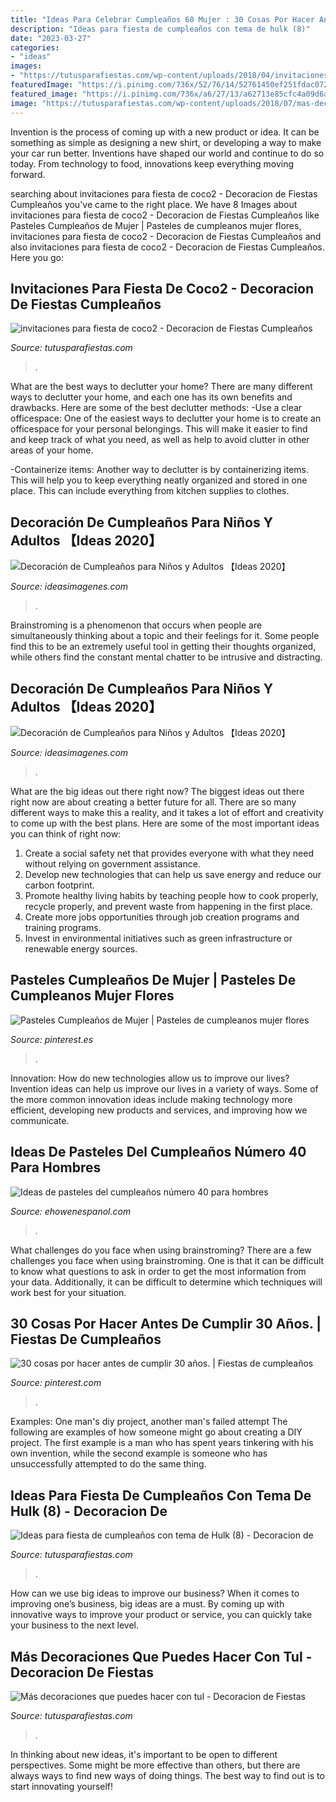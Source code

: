 ```yaml
---
title: "Ideas Para Celebrar Cumpleaños 60 Mujer : 30 Cosas Por Hacer Antes De Cumplir 30 Años."
description: "Ideas para fiesta de cumpleaños con tema de hulk (8)"
date: "2023-03-27"
categories:
- "ideas"
images:
- "https://tutusparafiestas.com/wp-content/uploads/2018/04/invitaciones-para-fiesta-de-coco2.jpg"
featuredImage: "https://i.pinimg.com/736x/52/76/14/52761450ef251fdac0720b73a15d2854.jpg"
featured_image: "https://i.pinimg.com/736x/a6/27/13/a62713e85cfc4a09d6a95a1ba33e9b36.jpg"
image: "https://tutusparafiestas.com/wp-content/uploads/2018/07/mas-decoraciones-que-puedes-hacer-con-tul-1.jpg"
---
```



Invention is the process of coming up with a new product or idea. It can be something as simple as designing a new shirt, or developing a way to make your car run better. Inventions have shaped our world and continue to do so today. From technology to food, innovations keep everything moving forward.

	

		
searching about invitaciones para fiesta de coco2 - Decoracion de Fiestas Cumpleaños you've came to the right place. We have 8 Images about invitaciones para fiesta de coco2 - Decoracion de Fiestas Cumpleaños like Pasteles Cumpleaños de Mujer | Pasteles de cumpleanos mujer flores, invitaciones para fiesta de coco2 - Decoracion de Fiestas Cumpleaños and also invitaciones para fiesta de coco2 - Decoracion de Fiestas Cumpleaños. Here you go:
		
    
## Invitaciones Para Fiesta De Coco2 - Decoracion De Fiestas Cumpleaños

<img loading=lazy src="https://tutusparafiestas.com/wp-content/uploads/2018/04/invitaciones-para-fiesta-de-coco2.jpg" onerror="this.onerror=null;this.src='https://tse1.mm.bing.net/th?id=OIP.vTM2mLE4nvf3oKGyJCG2kAHaMW&amp;pid=15.1';" alt="invitaciones para fiesta de coco2 - Decoracion de Fiestas Cumpleaños">

_Source: tutusparafiestas.com_

>. 

	

What are the best ways to declutter your home?
There are many different ways to declutter your home, and each one has its own benefits and drawbacks. Here are some of the best declutter methods: 
-Use a clear officespace: One of the easiest ways to declutter your home is to create an officespace for your personal belongings. This will make it easier to find and keep track of what you need, as well as help to avoid clutter in other areas of your home. 

-Containerize items: Another way to declutter is by containerizing items. This will help you to keep everything neatly organized and stored in one place. This can include everything from kitchen supplies to clothes.

    
## Decoración De Cumpleaños Para Niños Y Adultos 【Ideas 2020】

<img loading=lazy src="https://ideasimagenes.com/wp-content/uploads/2018/10/FiestaCumple42.jpg" onerror="this.onerror=null;this.src='https://tse1.mm.bing.net/th?id=OIP.U7uxy2hEkFaqc_F9wFUb5gHaLH&amp;pid=15.1';" alt="Decoración de Cumpleaños para Niños y Adultos 【Ideas 2020】">

_Source: ideasimagenes.com_

>. 

	

Brainstroming is a phenomenon that occurs when people are simultaneously thinking about a topic and their feelings for it. Some people find this to be an extremely useful tool in getting their thoughts organized, while others find the constant mental chatter to be intrusive and distracting.

    
## Decoración De Cumpleaños Para Niños Y Adultos 【Ideas 2020】

<img loading=lazy src="https://ideasimagenes.com/wp-content/uploads/2018/10/FiestaCumple80.jpg" onerror="this.onerror=null;this.src='https://tse3.mm.bing.net/th?id=OIP.MIgHRNRo4WUOWE9nOrwnKAHaLH&amp;pid=15.1';" alt="Decoración de Cumpleaños para Niños y Adultos 【Ideas 2020】">

_Source: ideasimagenes.com_

>. 

	

What are the big ideas out there right now?
The biggest ideas out there right now are about creating a better future for all. There are so many different ways to make this a reality, and it takes a lot of effort and creativity to come up with the best plans. Here are some of the most important ideas you can think of right now:
1. Create a social safety net that provides everyone with what they need without relying on government assistance.
2. Develop new technologies that can help us save energy and reduce our carbon footprint. 
3. Promote healthy living habits by teaching people how to cook properly, recycle properly, and prevent waste from happening in the first place. 
4. Create more jobs opportunities through job creation programs and training programs. 
5. Invest in environmental initiatives such as green infrastructure or renewable energy sources.

    
## Pasteles Cumpleaños De Mujer | Pasteles De Cumpleanos Mujer Flores

<img loading=lazy src="https://i.pinimg.com/736x/52/76/14/52761450ef251fdac0720b73a15d2854.jpg" onerror="this.onerror=null;this.src='https://tse3.mm.bing.net/th?id=OIP.P92MUWkDipIUhPlWIzXmTwHaHF&amp;pid=15.1';" alt="Pasteles Cumpleaños de Mujer | Pasteles de cumpleanos mujer flores">

_Source: pinterest.es_

>. 

	

Innovation: How do new technologies allow us to improve our lives?
Invention ideas can help us improve our lives in a variety of ways. Some of the more common innovation ideas include making technology more efficient, developing new products and services, and improving how we communicate.

    
## Ideas De Pasteles Del Cumpleaños Número 40 Para Hombres

<img loading=lazy src="https://img-aws.ehowcdn.com/750x500p/cdn-write.demandstudios.com/upload/6000/600/70/5/286675.jpg" onerror="this.onerror=null;this.src='https://tse2.mm.bing.net/th?id=OIP.54nV4X8eB8qhOnMDeMbtMgHaE8&amp;pid=15.1';" alt="Ideas de pasteles del cumpleaños número 40 para hombres">

_Source: ehowenespanol.com_

>. 

	

What challenges do you face when using brainstroming?
There are a few challenges you face when using brainstroming. One is that it can be difficult to know what questions to ask in order to get the most information from your data. Additionally, it can be difficult to determine which techniques will work best for your situation.

    
## 30 Cosas Por Hacer Antes De Cumplir 30 Años. | Fiestas De Cumpleaños

<img loading=lazy src="https://i.pinimg.com/736x/a6/27/13/a62713e85cfc4a09d6a95a1ba33e9b36.jpg" onerror="this.onerror=null;this.src='https://tse4.mm.bing.net/th?id=OIP.D6D0U5fsJdj9w24jA22pkgHaHa&amp;pid=15.1';" alt="30 cosas por hacer antes de cumplir 30 años. | Fiestas de cumpleaños">

_Source: pinterest.com_

>. 

	

Examples: One man's diy project, another man's failed attempt
The following are examples of how someone might go about creating a DIY project. The first example is a man who has spent years tinkering with his own invention, while the second example is someone who has unsuccessfully attempted to do the same thing.

    
## Ideas Para Fiesta De Cumpleaños Con Tema De Hulk (8) - Decoracion De

<img loading=lazy src="https://tutusparafiestas.com/wp-content/uploads/2017/02/Ideas-para-fiesta-de-cumpleaños-con-tema-de-Hulk-8.jpg" onerror="this.onerror=null;this.src='https://tse1.mm.bing.net/th?id=OIP.Wn4rRcJITMHdS7skJJuFiQDYEg&amp;pid=15.1';" alt="Ideas para fiesta de cumpleaños con tema de Hulk (8) - Decoracion de">

_Source: tutusparafiestas.com_

>. 

	

How can we use big ideas to improve our business?
When it comes to improving one’s business, big ideas are a must. By coming up with innovative ways to improve your product or service, you can quickly take your business to the next level.

    
## Más Decoraciones Que Puedes Hacer Con Tul - Decoracion De Fiestas

<img loading=lazy src="https://tutusparafiestas.com/wp-content/uploads/2018/07/mas-decoraciones-que-puedes-hacer-con-tul-1.jpg" onerror="this.onerror=null;this.src='https://tse4.mm.bing.net/th?id=OIP.CnOpXnFN3wVS-RazislKEgHaLH&amp;pid=15.1';" alt="Más decoraciones que puedes hacer con tul - Decoracion de Fiestas">

_Source: tutusparafiestas.com_

>. 

	

In thinking about new ideas, it's important to be open to different perspectives. Some might be more effective than others, but there are always ways to find new ways of doing things. The best way to find out is to start innovating yourself!

